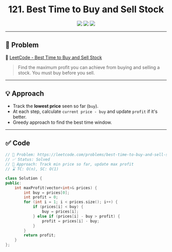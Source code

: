 <h1 align="center">121. Best Time to Buy and Sell Stock</h1>

<p align="center">
  <img src="https://img.shields.io/badge/Difficulty-Easy-brightgreen?style=for-the-badge" />
  <img src="https://img.shields.io/badge/Status-Solved-success?style=for-the-badge" />
  <img src="https://img.shields.io/badge/Language-C++-blue?style=for-the-badge" />
</p>

---

## 📘 Problem

🔗 [LeetCode - Best Time to Buy and Sell Stock](https://leetcode.com/problems/best-time-to-buy-and-sell-stock/)  
> Find the maximum profit you can achieve from buying and selling a stock. You must buy before you sell.

---

## 💡 Approach

- Track the **lowest price** seen so far (`buy`).
- At each step, calculate `current price - buy` and update `profit` if it's better.
- Greedy approach to find the best time window.

---

## ✅ Code

```cpp
// 📌 Problem: https://leetcode.com/problems/best-time-to-buy-and-sell-stock/
// ✅ Status: Solved
// 🧠 Approach: Track min price so far, update max profit
// ⌛ TC: O(n), SC: O(1)

class Solution {
public:
    int maxProfit(vector<int>& prices) {
        int buy = prices[0];
        int profit = 0;
        for (int i = 1; i < prices.size(); i++) {
            if (prices[i] < buy) {
                buy = prices[i];
            } else if (prices[i] - buy > profit) {
                profit = prices[i] - buy;
            }
        }
        return profit;
    }
};
